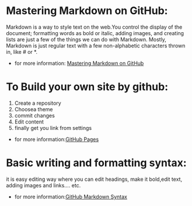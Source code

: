 # Mastering Markdown on GitHub:
Markdown is a way to style text on the web.You control the display of the document; 
formatting words as bold or italic, adding images, and creating lists are just a few of the things we can do with Markdown. 
Mostly, Markdown is just regular text with a few non-alphabetic characters thrown in, like # or *.
* for more information: [Mastering Markdown on GitHub](https://guides.github.com/features/mastering-markdown/)

# To Build your own site by github:
1. Create a repository
2. Choosea theme
3. commit changes
4. Edit content
5. finally get you link from settings
* for more information:[GitHub Pages](https://pages.github.com/)

# Basic writing and formatting syntax:
it is easy editing way where you can edit headings, make it bold,edit text, adding images and links.... etc.
* for more information:[GitHub Markdown Syntax](https://help.github.com/en/github/writing-on-github/basic-writing-and-formatting-syntax)

